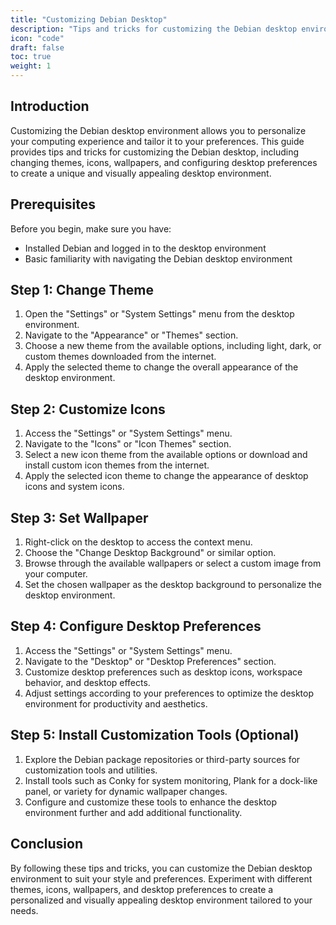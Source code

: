 ```yaml
---
title: "Customizing Debian Desktop"
description: "Tips and tricks for customizing the Debian desktop environment after installation, including changing themes, icons, wallpapers, and configuring desktop preferences."
icon: "code"
draft: false
toc: true
weight: 1
---
```


## Introduction

Customizing the Debian desktop environment allows you to personalize your computing experience and tailor it to your preferences. This guide provides tips and tricks for customizing the Debian desktop, including changing themes, icons, wallpapers, and configuring desktop preferences to create a unique and visually appealing desktop environment.

## Prerequisites

Before you begin, make sure you have:

- Installed Debian and logged in to the desktop environment
- Basic familiarity with navigating the Debian desktop environment

## Step 1: Change Theme

1. Open the "Settings" or "System Settings" menu from the desktop environment.
2. Navigate to the "Appearance" or "Themes" section.
3. Choose a new theme from the available options, including light, dark, or custom themes downloaded from the internet.
4. Apply the selected theme to change the overall appearance of the desktop environment.

## Step 2: Customize Icons

1. Access the "Settings" or "System Settings" menu.
2. Navigate to the "Icons" or "Icon Themes" section.
3. Select a new icon theme from the available options or download and install custom icon themes from the internet.
4. Apply the selected icon theme to change the appearance of desktop icons and system icons.

## Step 3: Set Wallpaper

1. Right-click on the desktop to access the context menu.
2. Choose the "Change Desktop Background" or similar option.
3. Browse through the available wallpapers or select a custom image from your computer.
4. Set the chosen wallpaper as the desktop background to personalize the desktop environment.

## Step 4: Configure Desktop Preferences

1. Access the "Settings" or "System Settings" menu.
2. Navigate to the "Desktop" or "Desktop Preferences" section.
3. Customize desktop preferences such as desktop icons, workspace behavior, and desktop effects.
4. Adjust settings according to your preferences to optimize the desktop environment for productivity and aesthetics.

## Step 5: Install Customization Tools (Optional)

1. Explore the Debian package repositories or third-party sources for customization tools and utilities.
2. Install tools such as Conky for system monitoring, Plank for a dock-like panel, or variety for dynamic wallpaper changes.
3. Configure and customize these tools to enhance the desktop environment further and add additional functionality.

## Conclusion

By following these tips and tricks, you can customize the Debian desktop environment to suit your style and preferences. Experiment with different themes, icons, wallpapers, and desktop preferences to create a personalized and visually appealing desktop environment tailored to your needs.
